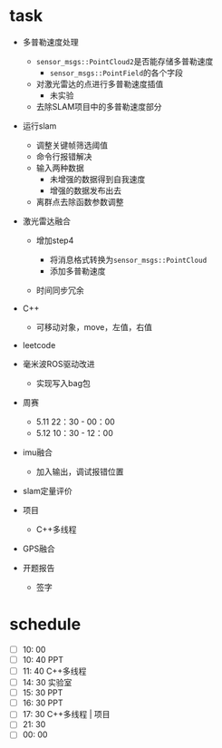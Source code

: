 # task

- 多普勒速度处理
  - `sensor_msgs::PointCloud2`是否能存储多普勒速度
    - `sensor_msgs::PointField`的各个字段
  - 对激光雷达的点进行多普勒速度插值
    - 未实验
  - 去除SLAM项目中的多普勒速度部分
- 运行slam
  - 调整关键帧筛选阈值
  - 命令行报错解决
  - 输入两种数据
    - 未增强的数据得到自我速度
    - 增强的数据发布出去
  - 离群点去除函数参数调整
- 激光雷达融合
  - 增加step4
    - 将消息格式转换为`sensor_msgs::PointCloud`
    - 添加多普勒速度

  - 时间同步冗余

- C++
  - 可移动对象，move，左值，右值

- leetcode
- 毫米波ROS驱动改进
  - 实现写入bag包
- 周赛
  - 5.11 22：30 - 00：00 
  - 5.12 10：30 - 12：00
- imu融合
  - 加入输出，调试报错位置
- slam定量评价
- 项目
  - C++多线程
- GPS融合
- 开题报告
  - 签字

# schedule

- [ ] 10: 00  
- [ ] 10: 40  PPT
- [ ] 11: 40  C++多线程
- [ ] 14: 30 实验室
- [ ] 15: 30 PPT
- [ ] 16: 30 PPT
- [ ] 17: 30 C++多线程 | 项目
- [ ] 21: 30
- [ ] 00: 00 
